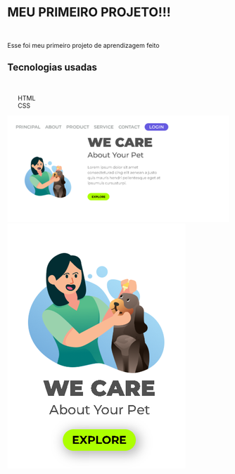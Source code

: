 <h1>MEU PRIMEIRO PROJETO!!!</h1>
<br>
<p>Esse foi meu primeiro projeto de aprendizagem feito</p>
<h2>Tecnologias usadas</h2>
<br>
<ul>
HTML
<br>
CSS
</ul>
<img src="./img-readme-wecare.PNG">
<img src="./img-readme-wecare-mobile.PNG">